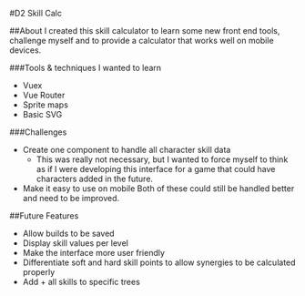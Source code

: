 #D2 Skill Calc

##About
I created this skill calculator to learn some new front end tools, challenge myself and to provide a calculator that works well on mobile devices.

###Tools & techniques I wanted to learn
* Vuex
* Vue Router
* Sprite maps
* Basic SVG

###Challenges
* Create one component to handle all character skill data
    * This was really not necessary, but I wanted to force myself to think as if I were developing this interface for a game that could have characters added in the future.
* Make it easy to use on mobile
Both of these could still be handled better and need to be improved.

##Future Features
* Allow builds to be saved
* Display skill values per level
* Make the interface more user friendly
* Differentiate soft and hard skill points to allow synergies to be calculated properly
* Add + all skills to specific trees
